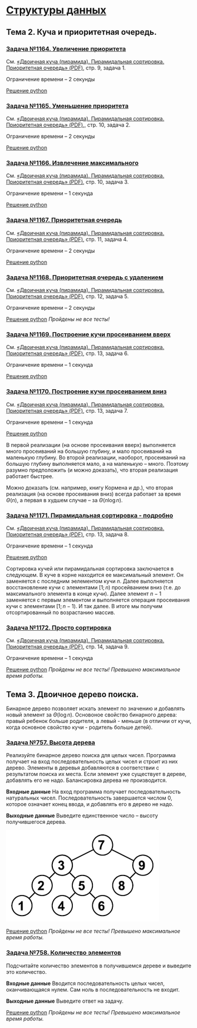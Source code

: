 # [Структуры данных](https://informatics.msk.ru/course/view.php?id=18#section-2)

## Тема 2. Куча и приоритетная очередь.

### [Задача №1164. Увеличение приоритета](https://informatics.msk.ru/mod/statements/view.php?id=1234#1)

См. <a href="https://informatics.msk.ru/mod/resource/view.php?id=1230">«Двоичная куча (пирамида). Пирамидальная сортировка. Приоритетная очередь» (PDF)</a>, стр. 9, задача 1.

Ограничение времени – 2 секунды

[Решение python](./topic_2/task_1164_increment.py)

### [Задача №1165. Уменьшение приоритета](https://informatics.msk.ru/mod/statements/view.php?id=1234&chapterid=1165#1)

См. <a href="https://informatics.msk.ru/mod/resource/view.php?id=1230">«Двоичная куча (пирамида). Пирамидальная сортировка. Приоритетная очередь» (PDF)</a>,, стр. 10, задача 2.

Ограничение времени – 2 секунды

[Решение python](./topic_2/task_1165_decrement.py)

### [Задача №1166. Извлечение максимального](https://informatics.msk.ru/mod/statements/view.php?chapterid=1166#1)
См. <a href="https://informatics.msk.ru/mod/resource/view.php?id=1230">«Двоичная куча (пирамида). Пирамидальная сортировка. Приоритетная очередь» (PDF)</a>, стр. 10, задача 3.

Ограничение времени – 1 секунда

[Решение python](./topic_2/task_1166_extract_max.py)

### [Задача №1167. Приоритетная очередь](https://informatics.msk.ru/mod/statements/view.php?id=1234&chapterid=1167#1)
См. <a href="https://informatics.msk.ru/mod/resource/view.php?id=1230">«Двоичная куча (пирамида). Пирамидальная сортировка. Приоритетная очередь» (PDF)</a>, стр. 11, задача 4.

Ограничение времени – 2 секунды

[Решение python](./topic_2/task_1167_priority_queue.py)

### [Задача №1168. Приоритетная очередь с удалением](https://informatics.msk.ru/mod/statements/view.php?id=1234&chapterid=1168#1)
См. <a href="https://informatics.msk.ru/mod/resource/view.php?id=1230">«Двоичная куча (пирамида). Пирамидальная сортировка. Приоритетная очередь» (PDF)</a>, стр. 12, задача 5.

Ограничение времени – 2 секунды

[Решение python](./topic_2/task_1168_priority_queue_with_removal.py) _Пройдены не все тесты!_

### [Задача №1169. Построение кучи просеиванием вверх](https://informatics.msk.ru/mod/statements/view.php?id=1234&chapterid=1169#1)
См. <a href="https://informatics.msk.ru/mod/resource/view.php?id=1230">«Двоичная куча (пирамида). Пирамидальная сортировка. Приоритетная очередь» (PDF)</a>, стр. 13, задача 6.

Ограничение времени – 1 секунда

[Решение python](./topic_2/task_1169_build_heap_shift_up.py)

### [Задача №1170. Построение кучи просеиванием вниз](https://informatics.msk.ru/mod/statements/view.php?id=1234&chapterid=1170#1)
См. <a href="https://informatics.msk.ru/mod/resource/view.php?id=1230">«Двоичная куча (пирамида). Пирамидальная сортировка. Приоритетная очередь» (PDF)</a>, стр. 13, задача 7.

Ограничение времени – 1 секунда

[Решение python](./topic_2/task_1170_build_heap_shift_down.py)

В первой реализации (на основе просеивания вверх) выполняется много просеиваний на большую глубину, и мало просеиваний на маленькую глубину. Во второй реализации, наоборот, просеиваний на большую глубину выполняется мало, а на маленькую – много. Поэтому разумно предположить (и можно доказать), что вторая реализация работает быстрее.

Можно доказать (см. например, книгу Кормена и др.), что вторая реализация (на основе просеивания вниз) всегда работает за время $\Theta(n)$, а первая в худшем случае – за $\Theta(n \log{n})$. 

### [Задача №1171. Пирамидальная сортировка - подробно](https://informatics.msk.ru/mod/statements/view.php?id=1234&chapterid=1171#1)
См. <a href="https://informatics.msk.ru/mod/resource/view.php?id=1230">«Двоичная куча (пирамида). Пирамидальная сортировка. Приоритетная очередь» (PDF)</a>, стр. 13, задача 8.

Ограничение времени – 1 секунда

[Решение python](./topic_2/task_1171_detailed_pyramid_sort.py)

Сортировка кучей или пирамидальная сортировка заключается в следующем. В куче в корне находится ее максимальный элемент. Он заменяется с последним эелементом кучи $n$. Далее выполняется восстановление кучи с элементами $[1; n)$ просейванием вниз (т.е. до максимального элемента в конце кучи). Далее элемент $n - 1$ заменяется с первым элементом и выполняется операция просеивания кучи с элементами $[1; n - 1)$. И так далее. В итоге мы получим отсортированный по возрастанию массив.

### [Задача №1172. Просто сортировка](https://informatics.msk.ru/mod/statements/view.php?id=1234&chapterid=1172#1)
См. <a href="https://informatics.msk.ru/mod/resource/view.php?id=1230">«Двоичная куча (пирамида). Пирамидальная сортировка. Приоритетная очередь» (PDF)</a>, стр. 14, задача 9.

Ограничение времени – 1 секунда

[Решение python](./topic_2/task_1172_pyramid_sort.py) _Пройдены не все тесты! Превышено максимальное время работы._

## Тема 3. Двоичное дерево поиска.

Бинарное дерево позволяет искать элемент по значению и добавлять новый элемент за $\Theta(\log{n})$. Основоное свойство бинарного дерева: правый ребенок больше родителя, а левый - меньше (в отличии от кучи, когда основное свойство кучи - родитель больше детей).

### [Задача №757. Высота дерева](https://informatics.msk.ru/mod/statements/view.php?id=599#1)
Реализуйте бинарное дерево поиска для целых чисел. Программа получает на вход последовательность целых чисел и строит из них дерево. Элементы в деревья добавляются в соответствии с результатом поиска их места. Если элемент уже существует в дереве, добавлять его не надо. Балансировка дерева не производится.

**Входные данные**
На вход программа получает последовательность натуральных чисел. Последовательность завершается числом 0, которое означает конец ввода, и добавлять его в дерево не надо.

**Выходные данные**
Выведите единственное число – высоту получившегося дерева.

<img src="./images/pic133.gif"></img>

[Решение python](./topic_3/task_757_tree_height.py) _Пройдены не все тесты! Превышено максимальное время работы._

### [Задача №758. Количество элементов](https://informatics.msk.ru/mod/statements/view.php?id=599&chapterid=758#1)
Подсчитайте количество элементов в получившемся дереве и выведите это количество.

**Входные данные**
Вводится последовательность целых чисел, оканчивающаяся нулем. Сам ноль в последовательность не входит.

**Выходные данные**
Выведите ответ на задачу.

[Решение python](./topic_3/task_758_quantity_of_elements.py) _Пройдены не все тесты! Превышено максимальное время работы._

